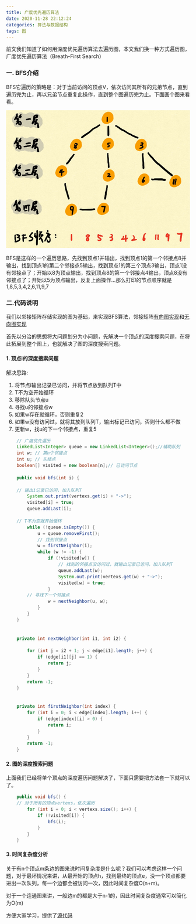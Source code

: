 ```yaml
---
title: 广度优先遍历算法
date: 2020-11-28 22:12:24
categories: 算法与数据结构
tags: 图
---
```


前文我们知道了如何用深度优先遍历算法去遍历图，本文我们换一种方式遍历图，广度优先遍历算法（Breath-First Search）

### 一. BFS介绍

BFS它遍历的策略是：对于当前访问的顶点V，依次访问其所有的兄弟节点，直到遍历完为止，再以兄弟节点重复此操作，直到整个图遍历完为止。下面画个图来看看。

![title](https://raw.githubusercontent.com/Demo233/images/main/gitnote/2020/11/28/1606573744520-1606573771391.jpg)

BFS是这样的一个遍历思路，先找到顶点1并输出，找到顶点1的第一个邻接点8并输出，找到顶点1的第二个邻接点5输出，找到顶点1的第三个顶点3输出，顶点1没有邻接点了；开始以8为顶点输出，找到顶点8的第一个邻接点4输出，顶点8没有邻接点了；开始以5为顶点输出，反复上面操作...那么打印的节点顺序就是1,8,5,3,4,2,6,11,9,7

### 二.代码说明

我们以邻接矩阵存储实现的图为基础，来实现BFS算法，邻接矩阵[有向图实现](http://yihao.ml/2020/11/22/2020%E5%B9%B411%E6%9C%8822%E6%97%A514:11:18_%E9%82%BB%E6%8E%A5%E7%9F%A9%E9%98%B5%E6%9C%89%E5%90%91%E5%9B%BE/)和[无向图实现](http://yihao.ml/2020/11/21/2020%E5%B9%B411%E6%9C%8821%E6%97%A522:45:32_%E9%82%BB%E6%8E%A5%E7%9F%A9%E9%98%B5%E6%97%A0%E5%90%91%E5%9B%BE/)

首先以分治的思想将大问题划分为小问题，先解决一个顶点的深度搜索问题，在将此拓展到整个图上，也就解决了图的深度搜索问题。

#### 1. 顶点i的深度搜索问题

解决思路: 
1. 将节点i输出记录已访问，并将节点放到队列T中
2. T不为空开始循环
3. 移除队头节点u
4. 寻找u的邻接点w
5. 如果w存在就循环，否则重复2
6. 如果w没有访问过，就将其放到队列T，输出标记已访问，否则什么都不做
7. 更新w，找u的下一个邻接点，重复5

```java
    // 广度优先遍历
    LinkedList<Integer> queue = new LinkedList<Integer>();//辅助队列
    int w; // 第n个邻接点
    int u; // 头结点
    boolean[] visited = new boolean[n];// 已访问节点
    
    public void bfs(int i) {

	// 输出i记录已访问，加入队列T
        System.out.print(vertexs.get(i) + "->");
        visited[i] = true;
        queue.addLast(i);
	
	// T不为空就开始循环
        while (!queue.isEmpty()) {
            u = queue.removeFirst();
            // 找到邻接点
            w = firstNeighbor(i);
            while (w != -1) {
                if (!visited[w]) {
                    // 找到的邻接点没访问过，就输出记录已访问，加入队列T
                    queue.addLast(w);
                    System.out.print(vertexs.get(w) + "->");
                    visited[w] = true;
                }
		// 寻找下一个邻接点
                w = nextNeighbor(u, w);
            }
        }
    }


    private int nextNeighbor(int i1, int i2) {

        for (int j = i2 + 1; j < edge[i1].length; j++) {
            if (edge[i1][j] == 1) {
                return j;
            }
        }
        return -1;
    }


    private int firstNeighbor(int index) {
        for (int i = 0; i < edge[index].length; i++) {
            if (edge[index][i] > 0) {
                return i;
            }
        }
        return -1;
    }

```

#### 2. 图的深度搜索问题

上面我们已经将单个顶点的深度遍历问题解决了，下面只需要把方法套一下就可以了。

```java
    public void bfs() {
	// 对于所有的顶点vertexs，依次遍历
        for (int i = 0; i < vertexs.size(); i++) {
            if (!visited[i]) {
                bfs(i);
            }
        }
    }
```

#### 3. 时间复杂度分析

关于有n个顶点m条边的图来说时间复杂度是什么呢？我们可以考虑这样一个问题，对于最坏情况来讲，从最开始的顶点h，找到最终的顶点e，没一个顶点都要进出一次队列，每一个边都会被访问一次，因此时间复杂度O(n+m)。

对于一个连通图来讲，一般边m的都是大于n-1的，因此时间复杂度通常可以简化为O(m)


方便大家学习，提供了[源代码](https://github.com/Demo233/algorithm/blob/master/src/main/java/com/paic/graph/Graph.java)

